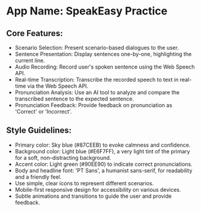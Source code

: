 # **App Name**: SpeakEasy Practice

## Core Features:

- Scenario Selection: Present scenario-based dialogues to the user.
- Sentence Presentation: Display sentences one-by-one, highlighting the current line.
- Audio Recording: Record user's spoken sentence using the Web Speech API.
- Real-time Transcription: Transcribe the recorded speech to text in real-time via the Web Speech API.
- Pronunciation Analysis: Use an AI tool to analyze and compare the transcribed sentence to the expected sentence.
- Pronunciation Feedback: Provide feedback on pronunciation as 'Correct' or 'Incorrect'.

## Style Guidelines:

- Primary color: Sky blue (#87CEEB) to evoke calmness and confidence.
- Background color: Light blue (#E6F7FF), a very light tint of the primary for a soft, non-distracting background.
- Accent color: Light green (#90EE90) to indicate correct pronunciations.
- Body and headline font: 'PT Sans', a humanist sans-serif, for readability and a friendly feel.
- Use simple, clear icons to represent different scenarios.
- Mobile-first responsive design for accessibility on various devices.
- Subtle animations and transitions to guide the user and provide feedback.